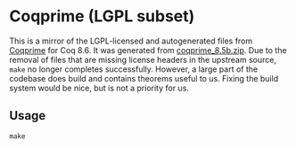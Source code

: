 # Coqprime (LGPL subset)

This is a mirror of the LGPL-licensed and autogenerated files from [Coqprime](http://coqprime.gforge.inria.fr/) for Coq 8.6. It was generated from [coqprime_8.5b.zip](https://gforge.inria.fr/frs/download.php/file/35520/coqprime_8.5b.zip). Due to the removal of files that are missing license headers in the upstream source, `make` no longer completes successfully. However, a large part of the codebase does build and contains theorems useful to us. Fixing the build system would be nice, but is not a priority for us.

## Usage

	make 
